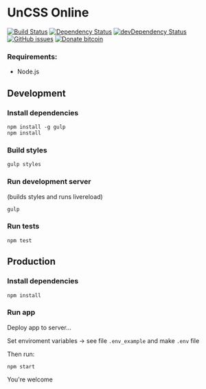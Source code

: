 # UnCSS Online
[![Build
Status](https://travis-ci.org/pajasevi/UnCSS-Online.svg?branch=master)](https://travis-ci.org/pajasevi/UnCSS-Online)
[![Dependency Status](https://david-dm.org/pajasevi/UnCSS-Online.svg)](https://david-dm.org/pajasevi/UnCSS-Online)
[![devDependency Status](https://david-dm.org/pajasevi/UnCSS-Online/dev-status.svg)](https://david-dm.org/pajasevi/UnCSS-Online?type=dev)
[![GitHub issues](https://img.shields.io/github/issues/pajasevi/UnCSS-Online.svg)](https://github.com/pajasevi/UnCSS-Online/issues)
[![Donate bitcoin](https://img.shields.io/badge/donate-bitcoin-blue.svg)](https://blockchain.info/address/35SwXe97aPRUsoaUTH1Dr3SB7JptH39pDZ)


### Requirements:

- Node.js

## Development

### Install dependencies
```
npm install -g gulp
npm install
```

### Build styles
```
gulp styles
```

### Run development server
(builds styles and runs livereload)
```
gulp
```

### Run tests
```
npm test
```

## Production

### Install dependencies
```
npm install
```

### Run app
Deploy app to server...

Set enviroment variables -> see file ```.env_example``` and make ```.env``` file

Then run:
```
npm start
```

You're welcome
